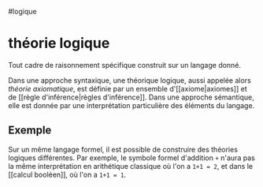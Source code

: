 #logique 
# théorie logique
Tout cadre de raisonnement spécifique construit sur un langage donné.

Dans une approche syntaxique, une théorique logique, aussi appelée alors _théorie axiomatique_, est définie par un ensemble d'[[axiome|axiomes]] et de [[règle d'inférence|règles d'inférence]].
Dans une approche sémantique, elle est donnée par une interprétation particulière des éléments du langage.

## Exemple
Sur un même langage formel, il est possible de construire des théories logiques différentes. Par exemple, le symbole formel d'addition `+` n'aura pas la même interprétation en arithétique classique où l'on a `1+1 = 2`, et dans le [[calcul booléen]], où l'on a `1+1 = 1`.


